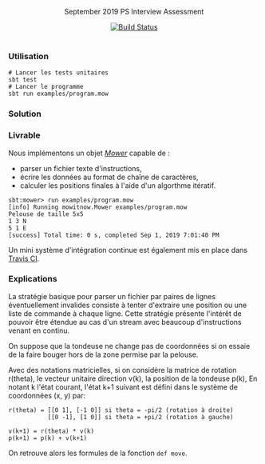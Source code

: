 
<p align="center">
  September 2019 PS Interview Assessment
</p>

<p align="center">
  <a href="http://travis-ci.org/mycaule/ps-assessment"><img src="https://api.travis-ci.org/mycaule/ps-assessment.svg?branch=master" alt="Build Status"></a>
  <br>
  <br>
</p>


### Utilisation
```
# Lancer les tests unitaires
sbt test
# Lancer le programme
sbt run examples/program.mow
```

### Solution

### Livrable

Nous implémentons un objet [*Mower*](src/main/scala/mowitnow/Mower.scala) capable de :
- parser un fichier texte d'instructions,
- écrire les données au format de chaîne de caractères,
- calculer les positions finales à l'aide d'un algorthme itératif.

```
sbt:mower> run examples/program.mow
[info] Running mowitnow.Mower examples/program.mow
Pelouse de taille 5x5
1 3 N
5 1 E
[success] Total time: 0 s, completed Sep 1, 2019 7:01:40 PM
```

Un mini système d'intégration continue est également mis en place dans [Travis CI](http://travis-ci.org/mycaule/ps-assessment).

### Explications

La stratégie basique pour parser un fichier par paires de lignes éventuellement invalides consiste à tenter d'extraire une position ou une liste de commande à chaque ligne. Cette stratégie présente l'intérêt de pouvoir être étendue au cas d'un stream avec beaucoup d'instructions venant en continu.

On suppose que la tondeuse ne change pas de coordonnées si on essaie de la faire bouger hors de la zone permise par la pelouse.

Avec des notations matricielles, si on considère la matrice de rotation r(theta), le vecteur unitaire direction v(k), la position de la tondeuse p(k),
En notant k l'état courant, l'état k+1 suivant est défini dans le système de coordonnées (x, y) par:

```
r(theta) = [[0 1], [-1 0]] si theta = -pi/2 (rotation à droite)
           [[0 -1], [1 0]] si theta = +pi/2 (rotation à gauche)

v(k+1) = r(theta) * v(k)
p(k+1) = p(k) + v(k+1)
```

On retrouve alors les formules de la fonction `def move`.
